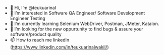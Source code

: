 - 👋 Hi, I’m @teukuarinal
- 👀 I’m interested in Software QA Engineer/ Software Development Engineer Testing
- 🌱 I’m currently learning Selenium WebDriver, Postman, JMeter, Katalon.
- 💞️ I’m looking for the new oppurtunity to find bugs & assure your software/product quality
- 📫 How to reach me linkedIn (https://www.linkedin.com/in/teukuarinalwakil/)

<!--
**teukuarinal/teukuarinal** is a ✨ _special_ ✨ repository because its `README.md` (this file) appears on your GitHub profile.

Here are some ideas to get you started:

- 🔭 I’m currently working on ...
- 🌱 I’m currently learning ...
- 👯 I’m looking to collaborate on ...
- 🤔 I’m looking for help with ...
- 💬 Ask me about ...
- 📫 How to reach me: ...
- 😄 Pronouns: ...
- ⚡ Fun fact: ...
-->
